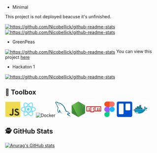 

- Minimal

This project is not deployed beacuse it's unfinished.

<a href="https://github.com/Nicobellick/Minimal-front"><img align="center" src="https://github-readme-stats.vercel.app/api/pin/?username=Nicobellick&repo=Minimal-front&hide_border=true&line_height=27&title_color=d6be35&text_color=ffffff&icon_color=d6be35&bg_color=1d1f21" alt="https://github.com/Nicobellick/github-readme-stats"></a><a href="https://github.com/Nicobellick/Minimal-back"><img align="center" src="https://github-readme-stats.vercel.app/api/pin/?username=Nicobellick&repo=Minimal-back&hide_border=true&line_height=27&title_color=d6be35&text_color=ffffff&icon_color=d6be35&bg_color=1d1f21" alt="https://github.com/Nicobellick/github-readme-stats"></a>

- GreenPeas

<a href="https://github.com/Nicobellick/Greenpeas"><img align="center" src="https://github-readme-stats.vercel.app/api/pin/?username=Nicobellick&repo=Greenpeas&hide_border=true&line_height=27&title_color=d6be35&text_color=ffffff&icon_color=d6be35&bg_color=1d1f21" alt="https://github.com/Nicobellick/github-readme-stats"></a>
You can view this project <a href="https://eager-wright-9ec40d.netlify.app/">here</a>

- Hackaton 1

<a href="https://github.com/Nicobellick/hackaton1"><img align="center" src="https://github-readme-stats.vercel.app/api/pin/?username=Nicobellick&repo=Hackaton1&hide_border=true&line_height=27&title_color=d6be35&text_color=ffffff&icon_color=d6be35&bg_color=1d1f21" alt="https://github.com/Nicobellick/github-readme-stats"></a>



🧰 Toolbox
---
<img src="https://github.com/devicons/devicon/blob/master/icons/javascript/javascript-original.svg" alt="Javascript" width="50" height="50"/><img src="https://github.com/devicons/devicon/blob/master/icons/react/react-original.svg" alt="React" width="50" height="50"/><img src="https://cdn.worldvectorlogo.com/logos/unity-technologies-logo.svg" alt="Docker" width="50" height="50"/><img src="https://github.com/devicons/devicon/blob/master/icons/mysql/mysql-original.svg" alt="MySQL" width="50" height="50"/><img src="https://github.com/devicons/devicon/blob/master/icons/nodejs/nodejs-original.svg" alt="NodeJS" width="50" height="50"/><img src="https://github.com/devicons/devicon/blob/master/icons/npm/npm-original-wordmark.svg" alt="NPM" width="50" height="50"/><img src="https://github.com/devicons/devicon/blob/master/icons/figma/figma-original.svg" alt="Figma" width="50" height="50"/><img src="https://github.com/devicons/devicon/blob/master/icons/trello/trello-plain.svg" alt="Trello" width="50" height="50"/><img src="https://github.com/devicons/devicon/blob/master/icons/docker/docker-original.svg" alt="Docker" width="50" height="50"/>


🕵️ GitHub Stats
---

[![Anurag's GitHub stats](https://github-readme-stats.vercel.app/api?username=Nicobellick&theme=onedark)](https://github.com/anuraghazra/github-readme-stats)
